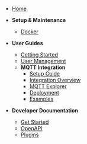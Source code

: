 - [Home](/)

- **Setup & Maintenance**

  - [Docker](setup/docker.md)

- **User Guides**

  - [Getting Started](user/getting-started.md)
  - [User Management](user/user-management.md)
  - **MQTT Integration**
    - [Setup Guide](user/mqtt/mqtt-setup-guide.md)
    - [Integration Overview](user/mqtt/mqtt-integration.md)
    - [MQTT Explorer](user/mqtt/mqtt-explorer.md)
    - [Deployment](user/mqtt/mqtt-deployment.md)
    - [Examples](user/mqtt/mqtt-examples.md)

- **Developer Documentation**

  - [Get Started](developer/get-started.md)
  - [OpenAPI](developer/openapi.md)
  - [Plugins](developer/plugins.md)
